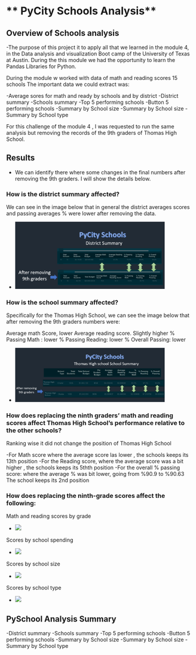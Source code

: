 
# ** PyCity Schools Analysis**

## Overview of Schools analysis

-The purpose of this project it to apply all that we learned in the module 4, in the Data analysis and visualization  Boot camp of the University of Texas at Austin.
During the this module we had the opportunity to learn the Pandas Libraries for Python. 

During the module w worked with data of  math and reading scores  15 schools
The important data we could extract was:

-Average sores for math and ready by schools and by district
-District summary
-Schools summary
-Top 5 performing schools
-Button 5 performing schools
-Summary by School size
-Summary by School size
-Summary by School type

For this challenge of the module 4 ,  I was requested to run the same analysis but removing the records of the 9th graders of Thomas High School.
	

## Results

-  We can identify there where some changes in the final numbers after removing the 9th graders. I will show the details  below.

### How is the district summary affected?

We can see in the image below that in general the district averages scores and passing averages % were lower after removing the  data.


- <img src = "Resources/disctrict-summary.png" width= "400" >

### How is the school summary affected?

Specifically for the Thomas High School, we can see the image below that after removing the  9th graders  numbers were:

Average math Score, lower
Average reading score. Slightly higher
% Passing Math : lower
% Passing Reading: lower
% Overall Passing: lower

- <img src = "Resources/school_summary.png" width= "400" >

### How does replacing the ninth graders’ math and reading scores affect Thomas High School’s performance relative to the other schools?

Ranking wise it did not change the position of  Thomas High School 

-For Math score  where the average score las lower , the schools keeps its 13th position 
-For the Reading  score, where the average score was a bit higher , the schools keeps its 5thth position 
-For the overall % passing score:  where the average % was bit lower, going from %90.9 to %90.63 The school keeps its 2nd position


### How does replacing the ninth-grade scores affect the following:
Math and reading scores by grade
- <img src = "Resources/grades_summary" width= "400" >
Scores by school spending
- <img src = "Resources/spending_ranges" width= "400" >
Scores by school size
- <img src = "Resources/school_size" width= "400" >
Scores by school type

- <img src = "Resources/school_type" width= "400" >



## PySchool Analysis Summary
	

-District summary
-Schools summary
-Top 5 performing schools
-Button 5 performing schools
-Summary by School size
-Summary by School size
-Summary by School type
